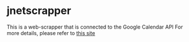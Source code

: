 # jnetscrapper
This is a web-scrapper that is connected to the Google Calendar API
For more details, please refer to [this site](https://intezzz.wordpress.com/jnet-calendar/)
